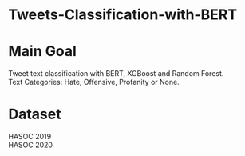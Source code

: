 # Tweets-Classification-with-BERT

# Main Goal  
Tweet text classification with BERT, XGBoost and Random Forest.  
Text Categories: Hate, Offensive, Profanity or None.  

# Dataset  
HASOC 2019  
HASOC 2020    
